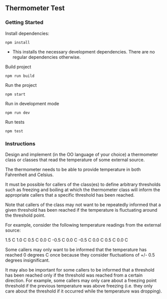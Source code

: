 ## Thermometer Test

### Getting Started

Install dependencies:

```
npm install
```

* This installs the necessary development dependencies. There are no regular dependencies otherwise.

Build project
```
npm run build
```

Run the project
```
npm start
```

Run in development mode 
```
npm run dev
```

Run tests
```
npm test
```

### Instructions

Design and implement (in the OO language of your choice) a thermometer class or classes that read the temperature of some external source.

The thermometer needs to be able to provide temperature in both Fahrenheit and Celsius.

It must be possible for callers of the class(es) to define arbitrary thresholds such as freezing and boiling at which the thermometer class will inform the appropriate callers that a specific threshold has been reached.

Note that callers of the class may not want to be repeatedly informed that a given threshold has been reached if the temperature is fluctuating around the threshold point.

For example, consider the following temperature readings from the external source:

1.5 C
1.0 C
0.5 C
0.0 C
-0.5 C
0.0 C
-0.5 C
0.0 C
0.5 C
0.0 C

Some callers may only want to be informed that the temperature has reached 0 degrees C once because they consider fluctuations of +/- 0.5 degrees insignificant.

It may also be important for some callers to be informed that a threshold has been reached only if the threshold was reached from a certain direction. For example, some callers may only care about a freezing point threshold if the previous temperature was above freezing (i.e. they only care about the threshold if it occurred while the temperature was dropping).